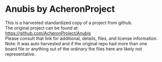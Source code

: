 
# Anubis by AcheronProject  
This is a harvested standardized copy of a project from github.  
The original project can be found at:  
https://github.com/AcheronProject/Anubis  
Please consult that link for additional, details, files, and license information.  
Note: It was auto harvested and if the original repo had more than one board file or anything out of the ordinary the files here are likely not representative.  
    